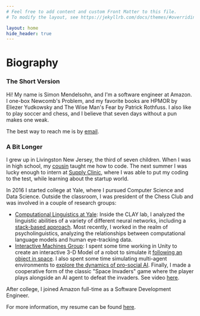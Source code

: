 ```yaml
---
# Feel free to add content and custom Front Matter to this file.
# To modify the layout, see https://jekyllrb.com/docs/themes/#overriding-theme-defaults

layout: home
hide_header: true
---
```


# **Biography**

### The Short Version

Hi!  My name is Simon Mendelsohn, and I'm a software engineer at Amazon.  I one-box Newcomb's Problem, and my favorite books are HPMOR by Eliezer Yudkowsky and The Wise Man's Fear by Patrick Rothfuss.  I also like to play soccer and chess, and I believe that seven days without a pun makes one weak.

The best way to reach me is by [email](mailto:simonjmendelsohn@gmail.com).

### A Bit Longer
I grew up in Livingston New Jersey, the third of seven children.  When I was in high school, my [cousin](https://www.linkedin.com/in/daniel-dickstein-4b335968/) taught me how to code.  The next summer I was lucky enough to intern at [Supply Clinic](https://www.supplyclinic.com/), where I was able to put my coding to the test, while learning about the startup world.  

In 2016 I started college at Yale, where I pursued Computer Science and Data Science.  Outside the classroom, I was president of the Chess Club and was involved in a couple of research groups:

* [Computational Linguistics at Yale](http://clay.yale.edu/): Inside the CLAY
   lab, I analyzed the linguistic abilities of a variety of different neural networks, including a [stack-based approach](https://github.com/viking-sudo-rm/StackNN).  Most recently, I worked in the realm of psycholinguistics, analyzing the relationships between computational language models and human eye-tracking data.
* [Interactive Machines Group](https://interactive-machines.gitlab.io/): I spent some time working in Unity to create an interactive 3-D Model of a robot to simulate it [following an object in space](https://www.youtube.com/embed/5zYM-B6oEP8).  I also spent some time simulating multi-agent environments to [explore the dynamics of pro-social AI](https://github.com/social-dilemma/multiagent).  Finally, I made a cooperative form of the classic "Space Invaders" game where the player plays alongside an AI agent to defeat the invaders.  See video [here](https://www.youtube.com/embed/DRTLb7BgCpY). 

After college, I joined Amazon full-time as a Software Development Engineer.

For more information, my resume can be found [here](assets/resume.pdf).


